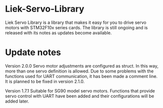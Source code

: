 # Liek-Servo-Library  
Liek Servo Library is a library that makes it easy for you to drive servo motors with STM32F10x series cards.
The library is still ongoing and is released with its notes as updates become available.

# Update notes
Version 2.0.0
Servo motor adjustments are configured as struct. In this way, more than one servo definition is allowed. Due to some problems with the functions used for UART communication, it has been made a comment line. It is planned to be fixed in version 2.1.0. 

Version 1.7.1
Suitable for SG90 model servo motors. Functions that provide servo control with UART have been added and their configurations will be added later.
